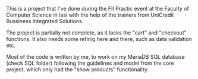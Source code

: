 This is a project that I've done during the FII Practic event at the Faculty of Computer Science in Iasi with the help of the trainers from UniCredit Bussiness Integrated Solutions.

The project is partially not complete, as it lacks the "cart" and "checkout" functions. It also needs some refinig here and there, such as data validation etc.

Most of the code is written by me, to work on my MariaDB SQL database (check SQL folder) following the guidelines and model from the core project, which only had the "show products" functionality.